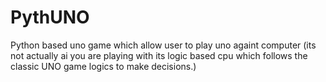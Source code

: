 # PythUNO
Python based uno game which allow user to play uno againt computer (its not actually ai you are playing with its logic based cpu which follows the classic UNO game logics to make decisions.)
